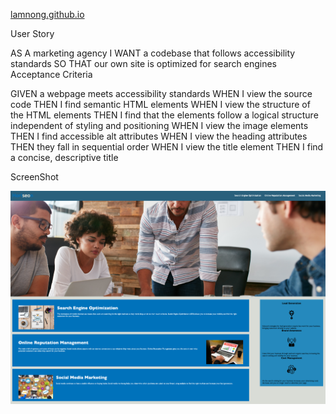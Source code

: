 [lamnong.github.io](https://lamnong.github.io)


User Story

AS A marketing agency
I WANT a codebase that follows accessibility standards
SO THAT our own site is optimized for search engines
Acceptance Criteria

GIVEN a webpage meets accessibility standards
WHEN I view the source code
THEN I find semantic HTML elements
WHEN I view the structure of the HTML elements
THEN I find that the elements follow a logical structure independent of styling and positioning
WHEN I view the image elements
THEN I find accessible alt attributes
WHEN I view the heading attributes
THEN they fall in sequential order
WHEN I view the title element
THEN I find a concise, descriptive title


ScreenShot

![screenShot](assets/images/Screen%20Shot%202022-06-12%20at%2010.19.44%20PM.png)
